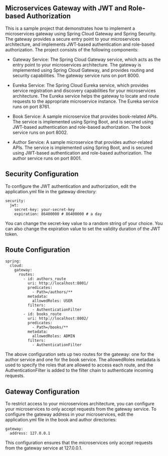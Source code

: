 ## Microservices Gateway with JWT and Role-based Authorization

This is a sample project that demonstrates how to implement a microservices gateway using Spring Cloud Gateway and Spring Security. 
The gateway provides a secure entry point to your microservices architecture, and implements JWT-based authentication and role-based authorization.
The project consists of the following components:

* Gateway Service: 
The Spring Cloud Gateway service, which acts as the entry point to your microservices architecture. 
The gateway is implemented using Spring Cloud Gateway, and provides routing and security capabilities.
The gateway service runs on port 8000.

* Eureka Service: The Spring Cloud Eureka service, 
which provides service registration and discovery capabilities for your microservices architecture. 
The Eureka service helps the gateway to locate and route requests to the appropriate microservice instance.
The Eureka service runs on port 8761.

* Book Service: A sample microservice that provides book-related APIs. 
The service is implemented using Spring Boot, and is secured using JWT-based authentication and role-based authorization.
The book service runs on port 8002.

* Author Service: A sample microservice that provides author-related APIs. 
The service is implemented using Spring Boot, and is secured using JWT-based authentication and role-based authorization.
The author service runs on port 8001. 

## Security Configuration
To configure the JWT authentication and authorization, edit the application.yml file in the gateway directory:
```
security:
  jwt:
    secret-key: your-secret-key
    expiration: 86400000 # 86400000 # a day
```
You can change the secret-key value to a random string of your choice. You can also change the expiration value to set the validity duration of the JWT token.

## Route Configuration
```
spring:
  cloud:
    gateway:
      routes:
        - id: authors_route
          uri: http://localhost:8001/
          predicates:
            - Path=/authors/**
          metadata:
            allowedRoles: USER
          filters:
            - AuthenticationFilter
        - id: books_route
          uri: http://localhost:8002/
          predicates:
            - Path=/books/**
          metadata:
            allowedRoles: ADMIN
          filters:
            - AuthenticationFilter
```
The above configuration sets up two routes for the gateway: one for the author service and one for the book service. The allowedRoles metadata is used to specify the roles that are allowed to access each route, and the AuthenticationFilter is added to the filter chain to authenticate incoming requests.

## Gateway Configuration

To restrict access to your microservices architecture, you can configure your microservices to only accept requests from the gateway service.
To configure the gateway address in your microservices, edit the application.yml file in the book and author directories:
```
gateway:
  address: 127.0.0.1
```
This configuration ensures that the microservices only accept requests from the gateway service at 127.0.0.1.
